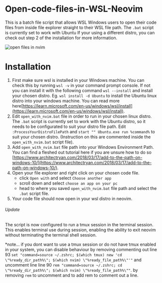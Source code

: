 # Open-code-files-in-WSL-Neovim
This is a batch file script that allows WSL Windows users to open their code files from inside file explorer straight to their WSL file path. The `.bat` script is currently set to work with Ubuntu If your using a different distro, you can check out step 2 of the installation for more information.

![open files in nvim](https://github.com/user-attachments/assets/c199fc91-2002-48ae-ba4f-e76d8985e7ca)

# Installation
1. First make sure wsl is installed in your Windows machine. You can check this by running `wsl -v` in your command prompt console. If not you can install it with the following command `wsl --install` and install your chosen distro. Eg. `wsl install -d Ubuntu` to install the Ubuntu linux distro into your windows machine. You can read more here[https://learn.microsoft.com/en-us/windows/wsl/install](https://learn.microsoft.com/en-us/windows/wsl/install).
2. Edit `open_with_nvim.bat` file in order to run in your chosen linux distro. The `.bat` script is currently set to work with the Ubuntu distro, so it needs to be configurated to suit your distro file path. Edit `:ProcessYourDistroFilePath` and `start "" Ubuntu.exe run %command%` to suit your chosen distro. (Instruction on this are commented inside the `open_with_nvim.bat` script file).
3. Add `open_with_nvim.bat` file path into your Windows Environment Path. You can find a fleshed out tutorial here if you are unsure how to do so [https://www.architectryan.com/2018/03/17/add-to-the-path-on-windows-10/](https://www.architectryan.com/2018/03/17/add-to-the-path-on-windows-10/).
4. Open your file explorer and right click on your chosen code file.
    - click `Open with` and select `Choose another app`
    - scroll down and select `choose an app on your pc`
    - head to where you saved `open_with_nvim.bat` file path and select the `.bat` script file.
5. Your code file should now open in your wsl distro in neovim.

###### Update
The script is now configured to run a tmux session in the terminal session. This enables terminal use during session, enabling the ability to exit neovim without terminating the terminal shell session. 

*note... if you dont want to use a tmux session or do not have tmux enabled in your system, you can disable behaviour by removing commenting out line 93 `set "command=source ~/.zshrc; $(which tmux) new 'cd \"%ready_dir_path%\"; $(which nvim) \"%ready_file_path%\"'"` and uncomment line line 90 `rem "command=source ~/.zshrc; cd \"%ready_dir_path%\"; $(which nvim) \"%ready_file_path%\""`. by removing `rem` to uncomment and to add rem to comment out a line.

